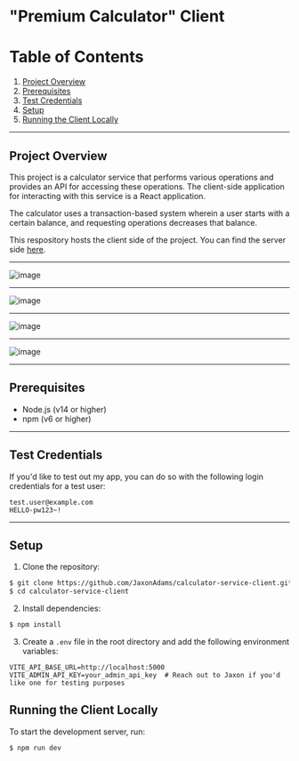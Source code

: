 # "Premium Calculator" Client

# Table of Contents

1. [Project Overview](#project-overview)
2. [Prerequisites](#prerequisites)
3. [Test Credentials](#test-credentials)
4. [Setup](#setup)
5. [Running the Client Locally](#running-the-client-locally)

-----

## Project Overview

This project is a calculator service that performs various operations and provides an API for accessing these operations. The client-side application for interacting with this service is a React application.

The calculator uses a transaction-based system wherein a user starts with a certain balance, and requesting operations decreases that balance.

This respository hosts the client side of the project. You can find the server side [here](https://github.com/JaxonAdams/calculator-service-server).

-----

![image](https://github.com/user-attachments/assets/f088ff9b-88a0-4b1e-804a-b4e1b48bb4ff)

-----

![image](https://github.com/user-attachments/assets/593884ce-3d3f-4b1d-a418-ebb980dd9884)

-----

![image](https://github.com/user-attachments/assets/6dc2a2a2-8b50-466f-9dfe-b45ca95b7ea1)

-----

![image](https://github.com/user-attachments/assets/b9d10bc4-f3fe-4ed5-b40a-a81649804496)

-----

## Prerequisites

 - Node.js (v14 or higher)
 - npm (v6 or higher)

-----

## Test Credentials

If you'd like to test out my app, you can do so with the following login credentials for a test user:
```
test.user@example.com
HELLO-pw123~!
```

-----

## Setup

1. Clone the repository:
```bash
$ git clone https://github.com/JaxonAdams/calculator-service-client.git
$ cd calculator-service-client
```

2. Install dependencies:
```bash
$ npm install
```

3. Create a `.env` file in the root directory and add the following environment variables:
```env
VITE_API_BASE_URL=http://localhost:5000
VITE_ADMIN_API_KEY=your_admin_api_key  # Reach out to Jaxon if you'd like one for testing purposes
```

## Running the Client Locally

To start the development server, run:
```bash
$ npm run dev
```